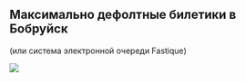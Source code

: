 ## Максимально дефолтные билетики в Бобруйск

(или система электронной очереди Fastique)

![](https://img.shields.io/badge/База-Курсач%20момент-blue)
